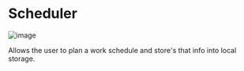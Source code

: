 # Scheduler
![image](https://user-images.githubusercontent.com/95665673/151726268-40bf2951-3f7c-4918-a847-b00a06a4b61b.png)

Allows the user to plan a work schedule and store's that info into local storage.
